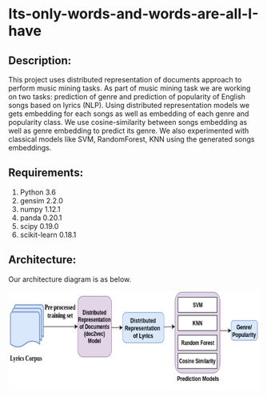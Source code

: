 # Its-only-words-and-words-are-all-I-have

## Description:
This project uses distributed representation of documents approach to perform music mining tasks. As part of music mining task we are working on two tasks: prediction of genre and prediction of popularity of English songs based on lyrics (NLP). Using distributed representation models we gets embedding for each songs as well as embedding of each genre and popularity class.
We use cosine-similarity between songs embedding as well as genre embedding to predict its genre. We also experimented with classical models like SVM, RandomForest, KNN using the generated songs embeddings.  

## Requirements:
1. Python 3.6
2. gensim 2.2.0
3. numpy 1.12.1
4. panda 0.20.1
5. scipy 0.19.0
6. scikit-learn 0.18.1

## Architecture:
Our architecture diagram is as below.

<p align="center">
  <img width="640" height="200" src="Architecture/docvec.png">
</p>
